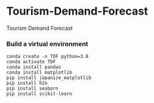 # Tourism-Demand-Forecast
Tourism Demand Forecast

### Build a virtual environment
```
conda create -n TDF python=3.8
conda activate TDF
conda install pandas
conda install matplotlib
pip install japanize_matplotlib
pip install h2o
pip install seaborn
pip install scikit-learn
```


